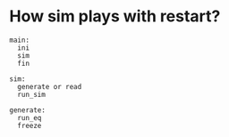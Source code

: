 # How sim plays with restart?

    main:
	  ini
	  sim
	  fin

    sim:
      generate or read
      run_sim

    generate:
	  run_eq
	  freeze
